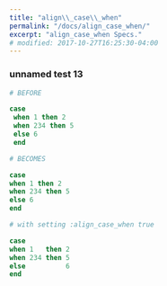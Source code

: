 ```yaml
---
title: "align\\_case\\_when"
permalink: "/docs/align_case_when/"
excerpt: "align_case_when Specs."
# modified: 2017-10-27T16:25:30-04:00
---
```

### unnamed test 13
```ruby
# BEFORE

case
 when 1 then 2
 when 234 then 5 
 else 6 
 end

```
```ruby
# BECOMES

case
when 1 then 2
when 234 then 5
else 6
end

```
```ruby
# with setting :align_case_when true

case
when 1   then 2
when 234 then 5
else          6
end
```
